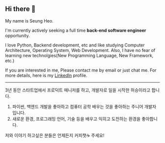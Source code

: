 ## Hi there 👋
My name is Seung Heo. 

I'm currently actively seeking a full time **back-end software engineer** opportunity.

I love Python, Backend development, etc and like studying Computer Architecture, Operating System, Web Development.
Also, I have no fear of learning new technolgies(New Programming Language, New Framework, etc.)

If you are interested in me, Please contact me by email or just chat me.
For more details, here is my [LinkedIn](https://www.linkedin.com/in/seunghuh/) profile.

-----

3년 동안 스타트업에서 프로덕트 매니저를 하고, 개발자로 일을 시작한 허승이라고 합니다.
1. 파이썬, 백엔드 개발을 좋아하고 컴퓨터 공학 배우는 것을 좋아하는 주니어 개발자입니다.
2. 새로운 환경, 프로그래밍 언어, 기술 등을 배우고 익히고 도전하는 환경을 좋아합니다.

저와 이야기 하고싶은 분들은 언제든지 커피챗☕️ 주세요!

